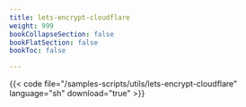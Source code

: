 ```yaml
---
title: lets-encrypt-cloudflare
weight: 999
bookCollapseSection: false
bookFlatSection: false
bookToc: false

---
```


{{< code file="/samples-scripts/utils/lets-encrypt-cloudflare" language="sh" download="true" >}}
